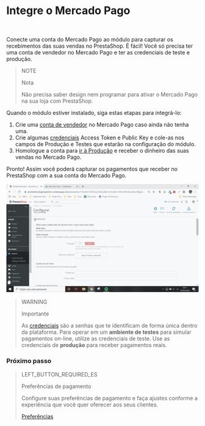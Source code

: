 # Integre o Mercado Pago
<br/>

Conecte uma conta do Mercado Pago ao módulo para capturar os recebimentos das suas vendas no PrestaShop.  É fácil! Você só precisa ter uma conta de vendedor no Mercado Pago e ter as credenciais de teste e produção.

> NOTE
>
> Nota
>
> Não precisa saber design nem programar para ativar o Mercado Pago na sua loja com PrestaShop. 

Quando o módulo estiver instalado, siga estas etapas para integrá-lo:

1. Crie uma [conta de vendedor](https://www.mercadopago.com.br/registration-company?confirmation_url=https%3A%2F%2Fwww.mercadopago.com.br%2Fcomo-cobrar) no Mercado Pago caso ainda não tenha uma.
2. Crie algumas [credenciais](https://www.mercadopago.com.br/developers/pt/guides/faqs/credentials/) Access Token e Public Key e cole-as nos campos de Produção e Testes que estarão na configuração do módulo.
3. Homologue a conta para [ir à Produção](https://www.mercadopago.com.br/developers/pt/guides/payments/api/goto-production/) e receber o dinheiro das suas vendas no Mercado Pago.

Pronto! Assim você poderá capturar os pagamentos que receber no PrestaShop com a sua conta do Mercado Pago.

![Fluxo de credenciais](/images/prestashop/integration_pt.gif)

> WARNING
>
> Importante
>
> As [credenciais](https://www.mercadopago.com.br/developers/pt/guides/faqs/credentials/) são a senhas que te identificam de forma única dentro da plataforma. Para operar em um **ambiente de testes** para simular pagamentos on-line, utilize as credenciais de teste. Use as credenciais de **produção** para receber pagamentos reais.

### Próximo passo

> LEFT_BUTTON_REQUIRED_ES
>
> Preferências de pagamento
>
> Configure suas preferências de pagamento e faça ajustes conforme a experiência que você quer oferecer aos seus clientes.
>
>
> [Preferências](https://www.mercadopago.com.br/developers/pt/plugins_sdks/plugins/prestashop/preferences/)